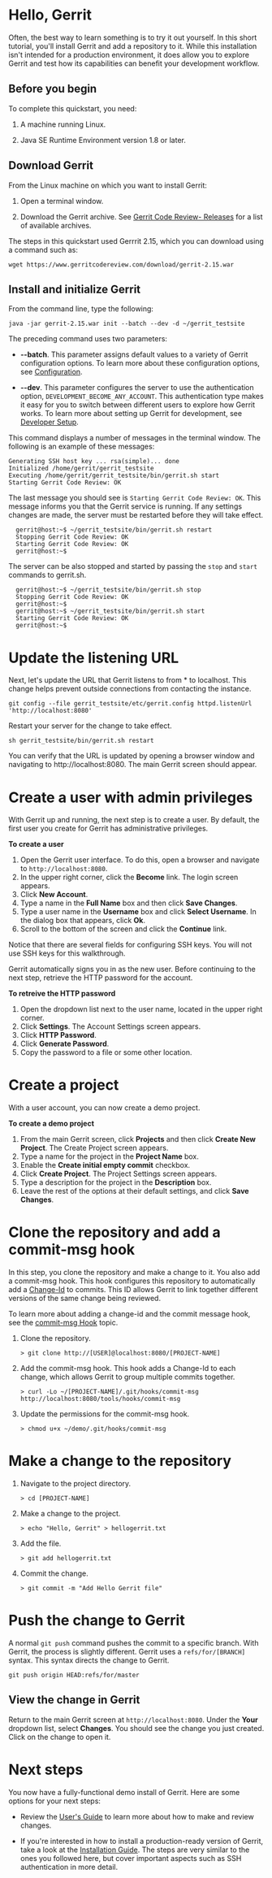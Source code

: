 # Hello, Gerrit
Often, the best way to learn something is to try it out yourself. In this short
tutorial, you'll install Gerrit and add a repository to it. While this
installation isn't intended for a production environment, it does allow you to
explore Gerrit and test how its capabilities can benefit your development
workflow.

## Before you begin

To complete this quickstart, you need:

1.  A machine running Linux.

2.  Java SE Runtime Environment version 1.8 or later.

## Download Gerrit

From the Linux machine on which you want to install Gerrit:

1. Open a terminal window.

2. Download the Gerrit archive. See
   [Gerrit Code Review- Releases](https://gerrit-releases.storage.googleapis.com/index.html) for a
   list of available archives.

The steps in this quickstart used Gerrrit 2.15, which you can download using a
command such as:

    wget https://www.gerritcodereview.com/download/gerrit-2.15.war

## Install and initialize Gerrit

From the command line, type the following:

    java -jar gerrit-2.15.war init --batch --dev -d ~/gerrit_testsite

The preceding command uses two parameters:

- **--batch**. This parameter assigns default values to a variety of Gerrit
  configuration options. To learn more about these configuration options, see
  [Configuration](config-gerrit.html).

- **--dev**. This parameter configures the server to use the authentication
  option, `DEVELOPMENT_BECOME_ANY_ACCOUNT`. This authentication type makes it
  easy for you to switch between different users to explore how Gerrit works.
  To learn more about setting up Gerrit for development, see [Developer Setup](dev-readme.html).

This command displays a number of messages in the terminal window. The following
is an example of these messages:

    Generating SSH host key ... rsa(simple)... done
    Initialized /home/gerrit/gerrit_testsite
    Executing /home/gerrit/gerrit_testsite/bin/gerrit.sh start
    Starting Gerrit Code Review: OK

The last message you should see is `Starting Gerrit Code Review: OK`. This
message informs you that the Gerrit service is running. If any settings changes
are made, the server must be restarted before they will take effect.

      gerrit@host:~$ ~/gerrit_testsite/bin/gerrit.sh restart
      Stopping Gerrit Code Review: OK
      Starting Gerrit Code Review: OK
      gerrit@host:~$

The server can be also stopped and started by passing the `stop` and `start`
commands to gerrit.sh.

      gerrit@host:~$ ~/gerrit_testsite/bin/gerrit.sh stop
      Stopping Gerrit Code Review: OK
      gerrit@host:~$
      gerrit@host:~$ ~/gerrit_testsite/bin/gerrit.sh start
      Starting Gerrit Code Review: OK
      gerrit@host:~$

# Update the listening URL

Next, let's update the URL that Gerrit listens to from * to localhost. This
change helps prevent outside connections from contacting the instance.

```
git config --file gerrit_testsite/etc/gerrit.config httpd.listenUrl 'http://localhost:8080'
```

Restart your server for the change to take effect.

```
sh gerrit_testsite/bin/gerrit.sh restart
```

You can verify that the URL is updated by opening a browser window and
navigating to http://localhost:8080. The main Gerrit screen should appear.

# Create a user with admin privileges

With Gerrit up and running, the next step is to create a user. By default, the
first user you create for Gerrit has administrative privileges.

**To create a user**

1. Open the Gerrit user interface. To do this, open a browser and navigate to
   `http://localhost:8080`.
2. In the upper right corner, click the **Become** link.
   The login screen appears.
3. Click **New Account**.
4. Type a name in the **Full Name** box and then click **Save Changes**.
5. Type a user name in the **Username** box and click **Select Username**.
   In the dialog box that appears, click **Ok**.
6. Scroll to the bottom of the screen and click the **Continue** link.

Notice that there are several fields for configuring SSH keys. You will not use
SSH keys for this walkthrough.

Gerrit automatically signs you in as the new user. Before continuing to the next
step, retrieve the HTTP password for the account.

**To retreive the HTTP password**

1. Open the dropdown list next to the user name, located in the upper right
   corner.
2. Click **Settings**.
   The Account Settings screen appears.
3. Click **HTTP Password**.
4. Click **Generate Password**.
5. Copy the password to a file or some other location.

# Create a project

With a user account, you can now create a demo project.

**To create a demo project**

1. From the main Gerrit screen, click **Projects** and then click
   **Create New Project**.
   The Create Project screen appears.
2. Type a name for the project in the **Project Name** box.
3. Enable the **Create initial empty commit** checkbox.
4. Click **Create Project**.
   The Project Settings screen appears.
5. Type a description for the project in the **Description** box.
6. Leave the rest of the options at their default settings, and click
   **Save Changes**.

# Clone the repository and add a commit-msg hook

In this step, you clone the repository and make a change to it. You also add a
commit-msg hook. This hook configures this repository to automatically add a
[Change-Id](https://gerrit-documentation.storage.googleapis.com/Documentation/2.15/user-changeid.html)
to commits. This ID allows Gerrit to link together different versions of the
same change being reviewed.

To learn more about adding a change-id and the commit message hook, see the
[commit-msg Hook](cmd-hook-commit-msg.html) topic.


1. Clone the repository.
   ```
   > git clone http://[USER]@localhost:8080/[PROJECT-NAME]
   ```
2. Add the commit-msg hook. This hook adds a Change-Id to each change, which
   allows Gerrit to group multiple commits together.
   ```
   > curl -Lo ~/[PROJECT-NAME]/.git/hooks/commit-msg  http://localhost:8080/tools/hooks/commit-msg
   ```
3. Update the permissions for the commit-msg hook.
   ```
   > chmod u+x ~/demo/.git/hooks/commit-msg
   ```

# Make a change to the repository

1. Navigate to the project directory.
   ```
   > cd [PROJECT-NAME]
   ```
2. Make a change to the project.
   ```
   > echo "Hello, Gerrit" > hellogerrit.txt
   ```
3. Add the file.
   ```
   > git add hellogerrit.txt
   ```
4. Commit the change.
   ```
   > git commit -m "Add Hello Gerrit file"
   ```

# Push the change to Gerrit

A normal `git push` command pushes the commit to a specific branch. With Gerrit,
the process is slightly different. Gerrit uses a `refs/for/[BRANCH]` syntax.
This syntax directs the change to Gerrit.

```
git push origin HEAD:refs/for/master
```
## View the change in Gerrit

Return to the main Gerrit screen at `http://localhost:8080`. Under the **Your**
dropdown list, select **Changes**. You should see the change you just created.
Click on the change to open it.

# Next steps

You now have a fully-functional demo install of Gerrit. Here are some options
for your next steps:

* Review the [User's Guide]() to learn more about how to make and review
  changes.

* If you're interested in how to install a production-ready version of Gerrit,
  take a look at the [Installation Guide](). The steps are very similar to the
  ones you followed here, but cover important aspects such as SSH authentication
  in more detail.

